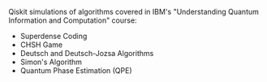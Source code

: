 Qiskit simulations of algorithms covered in IBM's "Understanding Quantum Information and Computation" course:
- Superdense Coding
- CHSH Game
- Deutsch and Deutsch-Jozsa Algorithms
- Simon's Algorithm
- Quantum Phase Estimation (QPE)
